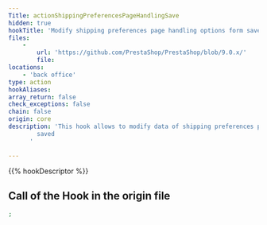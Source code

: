 ```yaml
---
Title: actionShippingPreferencesPageHandlingSave
hidden: true
hookTitle: 'Modify shipping preferences page handling options form saved data'
files:
    -
        url: 'https://github.com/PrestaShop/PrestaShop/blob/9.0.x/'
        file: 
locations:
    - 'back office'
type: action
hookAliases: 
array_return: false
check_exceptions: false
chain: false
origin: core
description: 'This hook allows to modify data of shipping preferences page handling options form after it was
        saved
      '

---
```


{{% hookDescriptor %}}

## Call of the Hook in the origin file

```php
;
```
